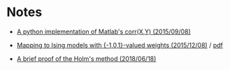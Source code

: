 Notes
=====

* [A python implementation of Matlab's corr(X,Y) (2015/09/08)](https://gist.github.com/okumakito/57dd95c78370cf5b0beb7752c9ad06ee)

* [Mapping to Ising models with {-1,0,1}-valued weights (2015/12/08)](../20151208/slide.html) / [pdf](../20151208/slide_dist.pdf)

* [A brief proof of the Holm's method (2018/06/18)](../20180618/memo.html)

